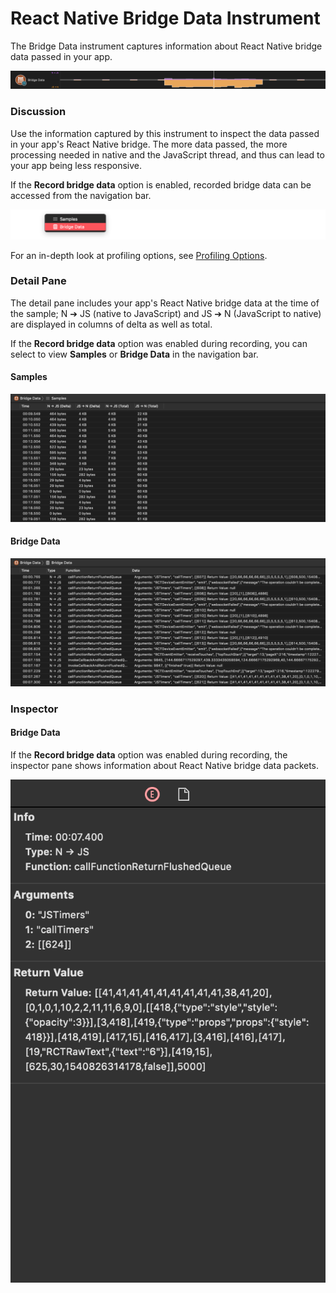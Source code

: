 # React Native Bridge Data Instrument

The Bridge Data instrument captures information about React Native bridge data passed in your app.

![React Native Bridge Data](Resources/Instrument_RNBridgeData.png "React Native Bridge Data")

### Discussion

Use the information captured by this instrument to inspect the data passed in your app's React Native bridge. The more data passed, the more processing needed in native and the JavaScript thread, and thus can lead to your app being less responsive.

If the **Record bridge data** option is enabled, recorded bridge data can be accessed from the navigation bar.

![React Native Bridge Data Navigation Menu](Resources/Instrument_RNBridgeData_Menu.png "React Native Bridge Data Navigation Menu")

For an in-depth look at profiling options, see [Profiling Options](ProfilingOptions.md).

### Detail Pane

The detail pane includes your app's React Native bridge data at the time of the sample; N ➔ JS (native to JavaScript) and JS ➔ N (JavaScript to native) are displayed in columns of delta as well as total.

If the **Record bridge data** option was enabled during recording, you can select to view **Samples** or **Bridge Data** in the navigation bar.

#### Samples

![CPU Usage Detail Pane](Resources/Instrument_RNBridgeData_DetailPane.png "Bridge Data Detail Pane")

#### Bridge Data

![CPU Usage Detail Pane](Resources/Instrument_RNBridgeData_DetailPane_BridgeData.png "Bridge Data Detail Pane")

### Inspector

#### Bridge Data

If the **Record bridge data** option was enabled during recording, the inspector pane shows information about React Native bridge data packets.

![CPU Usage Inspector Pane](Resources/Instrument_RNBridgeData_InspectorPane_BridgeData.png "Bridge Data Inspector Pane")